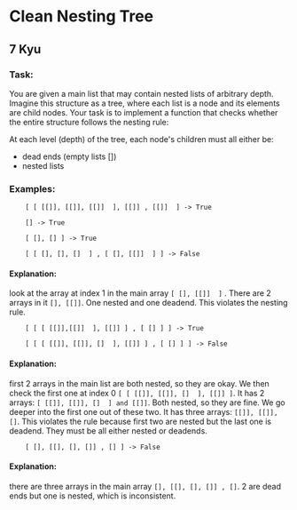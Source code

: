 # Clean Nesting Tree
## 7 Kyu

### Task:

You are given a main list that may contain nested lists of arbitrary depth. Imagine this structure as a tree, where each list is a node and its elements are child nodes.
Your task is to implement a function that checks whether the entire structure follows the nesting rule:

At each level (depth) of the tree, each node's children must all either be:
- dead ends (empty lists [])
- nested lists

### Examples:
```
    [ [ [[]], [[]], [[]]  ], [[]] , [[]]  ] -> True

    [] -> True

    [ [], [] ] -> True

    [ [ [], [], []  ] , [ [], [[]]  ] ] -> False
```
#### Explanation:
look at the array at index 1 in the main array `[ [], [[]]  ]` . There are 2 arrays in it `[], [[]]`. One nested and one deadend. This violates the nesting rule.

```
    [ [ [ [[]],[[]]  ], [[]] ] , [ [] ] ] -> True

    [ [ [ [[]], [[]], []  ], [[]] ] , [ [] ] ] -> False
```
#### Explanation:
first 2 arrays in the main list are both nested, so they are okay. We then check the first one at index 0 `[ [ [[]], [[]], []  ], [[]] ]`. It has 2 arrays: `[ [[]], [[]], []  ] and [[]]`. Both nested, so they are fine. We go deeper into the first one out of these two. It has three arrays: `[[]], [[]], []`. This violates the rule because first two are nested but the last one is deadend. They must be all either nested or deadends.

```
    [ [], [[], [], []] , [] ] -> False
```
#### Explanation:
there are three arrays in the main array `[], [[], [], []] , []`. 2 are dead ends but one is nested, which is inconsistent.
